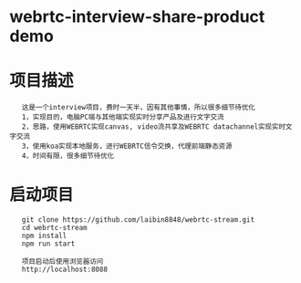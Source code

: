 # webrtc-interview-share-product demo

# 项目描述

```
   这是一个interview项目，费时一天半，因有其他事情，所以很多细节待优化
   1，实现目的，电脑PC端与其他端实现实时分享产品及进行文字交流
   2，思路，使用WEBRTC实现canvas, video流共享及WEBRTC datachannel实现实时文字交流
   3，使用koa实现本地服务，进行WEBRTC信令交换，代理前端静态资源
   4，时间有限，很多细节待优化
```

# 启动项目

```
   git clone https://github.com/laibin8848/webrtc-stream.git
   cd webrtc-stream
   npm install
   npm run start

   项目启动后使用浏览器访问
   http://localhost:8088
```